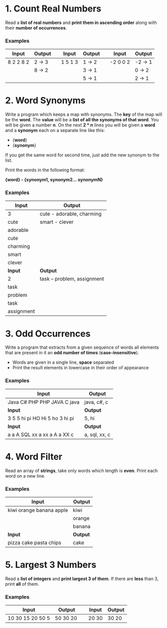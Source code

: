 # 1.	Count Real Numbers

Read a **list of real numbers** and **print them in ascending order** along with their **number of occurrences**.

### Examples

| **Input** | **Output** |  | **Input** | **Output** |  | **Input** | **Output** | 
| --- | --- |            ---| --- | --- |            ---| --- | --- |
| 8 2 2 8 2 | 2 -> 3 |      |  1 5 1 3  | 1 -> 2 |        | -2 0 0 2 | -2 -> 1 |
|           | 8 -> 2 |      |           | 3 -> 1 |        |          | 0 -> 2  |
|           |        |      |           | 5 -> 1 |        |          | 2 -> 1  |

# 2.	Word Synonyms

Write a program which keeps a map with synonyms. The **key** of the map will be the **word**. The **value** will be a **list of all the synonyms of that word**. 
You will be given a number **n**. On the next **2 * n** lines you will be given a **word** and a **synonym** each on a separate line like this:

- {**word**}
- {**synonym**}

If you get the same word for second time, just add the new synonym to the list.

Print the words in the following format:

**{word} - {synonym1, synonym2... synonymN}**

### Examples

| **Input** | **Output** |
| --- | --- | 
| 3        | cute - adorable, charming |
| cute     | smart - clever            |
| adorable |
| cute     |
| charming |
| smart    |
| clever   |
| **Input** | **Output** |
| 2          | task – problem, assignment |
| task       |  
| problem    |
| task       |
| assignment |

# 3.	Odd Occurrences

Write a program that extracts from a given sequence of words all elements that are present in it an **odd number of times** (**case-insensitive**).

- Words are given in a single line, **space** separated
- Print the result elements in lowercase in their order of appearance

### Examples

| **Input** | **Output** |
| --- | --- | 
| Java C# PHP PHP JAVA C java | java, c#, c |
| **Input** | **Output** |
| 3 5 5 hi pi HO Hi 5 ho 3 hi pi | 5, hi |
| **Input** | **Output** |
| a a A SQL xx a xx a A a XX c | a, sql, xx, c |

# 4.	Word Filter

Read an array of **strings**, take only words which length is **even**. Print each word on a new line.

### Examples

| **Input** | **Output** |
| --- | --- | 
| kiwi orange banana apple | kiwi   |
|                          | orange |
|                          | banana |
| **Input** | **Output** |
| pizza cake pasta chips | cake |

# 5.	Largest 3 Numbers

Read a **list of integers** and **print largest 3 of them**. If there are **less** than 3, print **all** of them.

### Examples

| **Input** | **Output** |  | **Input** | **Output** |  
| --- | --- |            ---| --- | --- |            
| 10 30 15 20 50 5 | 50 30 20 |   | 20 30 | 30 20 |            
